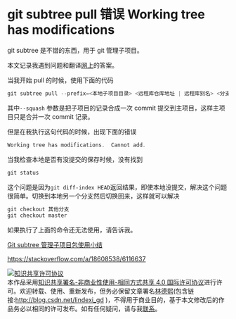 # git subtree pull 错误 Working tree has modifications

git subtree 是不错的东西，用于 git 管理子项目。

本文记录我遇到问题和翻译[网上](https://stackoverflow.com/a/18608538/6116637)的答案。

<!--more-->
<!-- csdn -->

当我开始 pull 的时候，使用下面的代码

```csharp
git subtree pull --prefix=<本地子项目目录> <远程库仓库地址 | 远程库别名> <分支> --squash
```

其中`--squash` 参数是把子项目的记录合成一次 commit 提交到主项目，这样主项目只是合并一次 commit 记录。

但是在我执行这句代码的时候，出现下面的错误

```csharp
Working tree has modifications.  Cannot add.
```

当我检查本地是否有没提交的保存时候，没有找到

```csharp
git status
```

这个问题是因为`git diff-index HEAD`返回结果，即使本地没提交，解决这个问题很简单。切换到本地另一个分支然后切换回来，这样就可以解决

```csharp
git checkout 其他分支
git checkout master
```

如果执行了上面的命令还无法使用，请告诉我。

[Git subtree 管理子项目包使用小结](https://blog.zthxxx.me/posts/Git-subtree-Manage-Subpackages-Usage-Summary/)

https://stackoverflow.com/a/18608538/6116637

<a rel="license" href="http://creativecommons.org/licenses/by-nc-sa/4.0/"><img alt="知识共享许可协议" style="border-width:0" src="https://licensebuttons.net/l/by-nc-sa/4.0/88x31.png" /></a><br />本作品采用<a rel="license" href="http://creativecommons.org/licenses/by-nc-sa/4.0/">知识共享署名-非商业性使用-相同方式共享 4.0 国际许可协议</a>进行许可。欢迎转载、使用、重新发布，但务必保留文章署名[林德熙](http://blog.csdn.net/lindexi_gd)(包含链接:http://blog.csdn.net/lindexi_gd )，不得用于商业目的，基于本文修改后的作品务必以相同的许可发布。如有任何疑问，请与我[联系](mailto:lindexi_gd@163.com)。